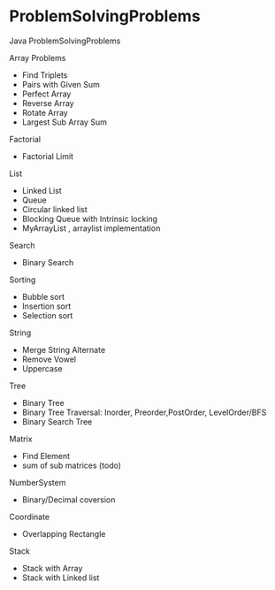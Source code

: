 # ProblemSolvingProblems
Java ProblemSolvingProblems 

Array Problems
- Find Triplets
- Pairs with Given Sum
- Perfect Array
- Reverse Array
- Rotate Array
- Largest Sub Array Sum

Factorial
- Factorial Limit

List
- Linked List
- Queue
- Circular linked list
- Blocking Queue with Intrinsic locking
- MyArrayList , arraylist implementation

Search
- Binary Search

Sorting 
- Bubble sort
- Insertion sort
- Selection sort

String
- Merge String Alternate
- Remove Vowel
- Uppercase

Tree 
- Binary Tree 
- Binary Tree Traversal: Inorder, Preorder,PostOrder, LevelOrder/BFS
- Binary Search Tree

Matrix
- Find Element
- sum of sub matrices (todo)

NumberSystem
- Binary/Decimal coversion

Coordinate
- Overlapping Rectangle

Stack
- Stack with Array
- Stack with Linked list






